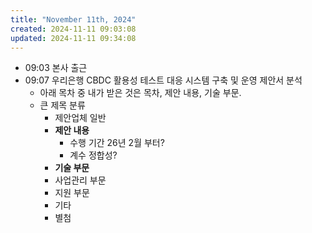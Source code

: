 ```yaml
---
title: "November 11th, 2024"
created: 2024-11-11 09:03:08
updated: 2024-11-11 09:34:08
---
```

  * 09:03 본사 출근
  * 09:07 우리은행 CBDC 활용성 테스트 대응 시스템 구축 및 운영 제안서 분석
    * 아래 목차 중 내가 받은 것은 목차, 제안 내용, 기술 부문.
    * 큰 제목 분류
      * 제안업체 일반
      * **제안 내용**
        * 수행 기간 26년 2월 부터?
        * 계수 정합성?
      * **기술 부문**
      * 사업관리 부문
      * 지원 부문
      * 기타
      * 별첨